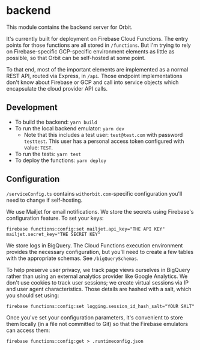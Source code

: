 # backend

This module contains the backend server for Orbit.

It's currently built for deployment on Firebase Cloud Functions. The entry points for those functions are all stored in `/functions`. But I'm trying to rely on Firebase-specific GCP-specific environment elements as little as possible, so that Orbit can be self-hosted at some point.

To that end, most of the important elements are implemented as a normal REST API, routed via Express, in `/api`. Those endpoint implementations don't know about Firebase or GCP and call into service objects which encapsulate the cloud provider API calls.

## Development

* To build the backend: `yarn build`
* To run the local backend emulator: `yarn dev`
  * Note that this includes a test user: `test@test.com` with password `testtest`. This user has a personal access token configured with value: `TEST`.
* To run the tests: `yarn test`
* To deploy the functions: `yarn deploy`

## Configuration

`/serviceConfig.ts` contains `withorbit.com`-specific configuration you'll need to change if self-hosting.

We use Mailjet for email notifications. We store the secrets using Firebase's configuration feature. To set your keys:

```
firebase functions:config:set mailjet.api_key="THE API KEY" mailjet.secret_key="THE SECRET KEY"
```

We store logs in BigQuery. The Cloud Functions execution environment provides the necessary configuration, but you'll need to create a few tables with the appropriate schemas. See `/bigQuerySchemas`.

To help preserve user privacy, we track page views ourselves in BigQuery rather than using an external analytics provider like Google Analytics. We don't use cookies to track user sessions; we create virtual sessions via IP and user agent characteristics. Those details are hashed with a salt, which you should set using:

```
firebase functions:config:set logging.session_id_hash_salt="YOUR SALT"
```

Once you've set your configuration parameters, it's convenient to store them locally (in a file not committed to Git) so that the Firebase emulators can access them:

```
firebase functions:config:get > .runtimeconfig.json
```

